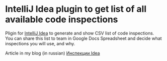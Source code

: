 # IntelliJ Idea plugin to get list of all available code inspections

Pligin for [IntelliJ Idea](https://www.jetbrains.com/idea/) to generate and show CSV list of code inspections.
You can share this list to team in Google Docs Spreadsheet and decide what inspections you will use, and why.

Article in my blog (in russian)  [Инспекции Idea](http://stokito.wordpress.com/2012/02/01/idea-inspections-list/)
